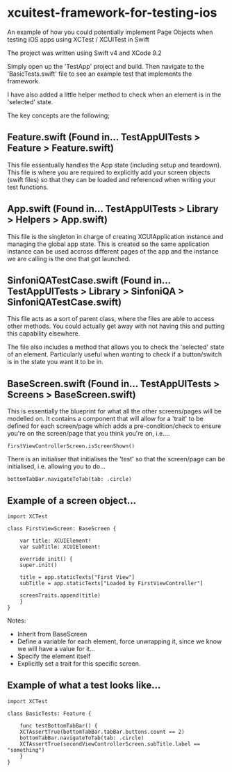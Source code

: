 # xcuitest-framework-for-testing-ios
An example of how you could potentially implement Page Objects when testing iOS apps using XCTest / XCUITest in Swift

The project was written using Swift v4 and XCode 9.2

Simply open up the 'TestApp' project and build.
Then navigate to the 'BasicTests.swift' file to see an example test that implements the framework.

I have also added a little helper method to check when an element is in the 'selected' state.

The key concepts are the following;

## Feature.swift (Found in... TestAppUITests > Feature > Feature.swift)
This file essentually handles the App state (including setup and teardown).
This file is where you are required to explicitly add your screen objects (swift files) so that they can be
loaded and referenced when writing your test functions.

## App.swift (Found in... TestAppUITests > Library > Helpers > App.swift) 
This file is the singleton in charge of creating XCUIApplication instance and managing the global app state.
This is created so the same application instance can be used accross different pages of the app
and the instance we are calling is the one that got launched.

## SinfoniQATestCase.swift (Found in... TestAppUITests > Library > SinfoniQA > SinfoniQATestCase.swift)
This file acts as a sort of parent class, where the files are able to access other methods. 
You could actually get away with not having this and putting this capability elsewhere.

The file also includes a method that allows you to check the 'selected' state of an element. Particularly useful
when wanting to check if a button/switch is in the state you want it to be in.

## BaseScreen.swift (Found in... TestAppUITests > Screens > BaseScreen.swift)
This is essentially the blueprint for what all the other screens/pages will be modelled on.
It contains a component that will allow for a 'trait' to be defined for each screen/page which adds a
pre-condition/check to ensure you're on the screen/page that you think you're on, i.e....
```
firstViewControllerScreen.isScreenShown()
```

There is an initialiser that initialises the 'test' so that the screen/page can be initialised, i.e. allowing you to do...
```
bottomTabBar.navigateToTab(tab: .circle)
```

## Example of a screen object...
```
import XCTest

class FirstViewScreen: BaseScreen {

    var title: XCUIElement!
    var subTitle: XCUIElement!

    override init() {
    super.init()
    
    title = app.staticTexts["First View"]
    subTitle = app.staticTexts["Loaded by FirstViewController"]
    
    screenTraits.append(title)
    }
}
```
Notes:
 - Inherit from BaseScreen
 - Define a variable for each element, force unwrapping it, since we know we will have a value for it...
 - Specify the element itself
 - Explicitly set a trait for this specific screen.


## Example of what a test looks like...
```
import XCTest

class BasicTests: Feature {
    
    func testBottomTabBar() {
	XCTAssertTrue(bottomTabBar.tabBar.buttons.count == 2)
	bottomTabBar.navigateToTab(tab: .circle)
	XCTAssertTrue(secondViewControllerScreen.subTitle.label == "something")
    }
}
```
	 

  
